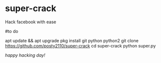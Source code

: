 # super-crack
Hack facebook with ease 

#to do

apt update && apt upgrade 
pkg install git python python2
git clone https://github.com/posty2110/super-crack
cd super-crack
python super.py

_happy hacking day!_
